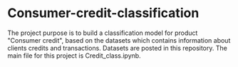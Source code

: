 # Consumer-credit-classification
The project purpose is to build a classification model for product "Consumer credit", based on the datasets which contains information about clients credits and transactions. Datasets are posted in this repository. The main file for this project is Credit_class.ipynb.
